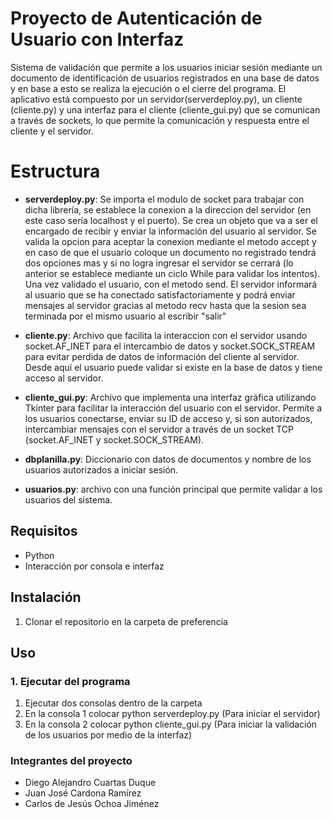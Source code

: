# Proyecto de Autenticación de Usuario con Interfaz

Sistema de validación que permite a los usuarios iniciar sesión mediante un documento de identificación de usuarios registrados en una base de datos y en base a esto se realiza la ejecución o el cierre del programa. El aplicativo está compuesto por un servidor(serverdeploy.py), un cliente (cliente.py) y una interfaz para el cliente (cliente_gui.py) que se comunican a través de sockets, lo que permite la comunicación y respuesta entre el cliente y el servidor.

# Estructura

- **serverdeploy.py**: Se importa el modulo de socket para trabajar con dicha librería, se establece la conexion a la direccion del servidor (en este caso sería localhost y el puerto). Se crea un objeto que va a ser el encargado de recibir y enviar la información del usuario al servidor. Se valida la opcion para aceptar la conexion mediante el metodo accept y en caso de que el usuario coloque un documento no registrado tendrá dos opciones mas y si no logra ingresar el servidor se cerrará (lo anterior se establece mediante un ciclo While para validar los intentos).
Una vez validado el usuario, con el metodo send. El servidor informará al usuario que se ha conectado satisfactoriamente y podrá enviar mensajes al servidor gracias al metodo recv hasta que la sesion sea terminada por el mismo usuario al escribir "salir"

- **cliente.py**: Archivo que facilita la interaccion con el servidor usando socket.AF_INET para el intercambio de datos y socket.SOCK_STREAM para evitar perdida de datos de información del cliente al servidor. Desde aquí el usuario puede validar si existe en la base de datos y tiene acceso al servidor.

- **cliente_gui.py**: Archivo que implementa una interfaz gráfica utilizando Tkinter para facilitar la interacción del usuario con el servidor. Permite a los usuarios conectarse, enviar su ID de acceso y, si son autorizados, intercambiar mensajes con el servidor a través de un socket TCP (socket.AF_INET y socket.SOCK_STREAM).

- **dbplanilla.py**: Diccionario con datos de documentos y nombre de los usuarios autorizados a iniciar sesión.
- **usuarios.py**: archivo con una función principal que permite validar a los usuarios del sistema.

## Requisitos

- Python
- Interacción por consola e interfaz

## Instalación

1. Clonar el repositorio en la carpeta de preferencia


## Uso

### 1. Ejecutar del programa

1. Ejecutar dos consolas dentro de la carpeta
2. En la consola 1 colocar python serverdeploy.py (Para iniciar el servidor)
3. En la consola 2 colocar python cliente_gui.py (Para iniciar la validación de los usuarios por medio de la interfaz)

### Integrantes del proyecto
- Diego Alejandro Cuartas Duque
- Juan José Cardona Ramírez
- Carlos de Jesús Ochoa Jiménez